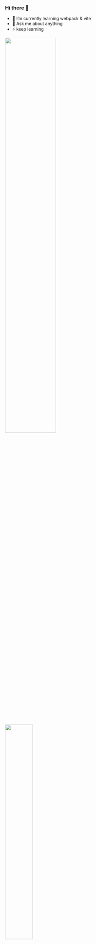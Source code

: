 ### Hi there 👋

- 🌱 I’m currently learning webpack & vite
- 💬 Ask me about anything
- ⚡ keep learning


<img align="" width="57.5%" src="https://github-readme-stats-fork-alpha.vercel.app/api?username=zhanxu33&hide_title=true&hide_border=true&show_icons=true&include_all_commits=true&line_height=21&border_radius=0&title_color=41b883&icon_color=41b883&text_color=959598&bg_color=9ca3af00" />
<img align="" width="42.4%" src="https://github-readme-stats-fork-alpha.vercel.app/api/top-langs/?username=zhanxu33&hide_title=true&hide_border=true&layout=compact&border_radius=0&title_color=41b883&icon_color=41b883&text_color=959598&bg_color=9ca3af00" />
